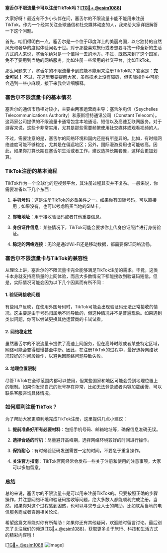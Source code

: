**塞舌尔不限流量卡可以注册TikTok吗？[[TG💪+ @esim1088](https://t.me/s/esim1088)]**

大家好呀！最近有不少小伙伴在问，塞舌尔的不限流量卡能不能用来注册TikTok。作为一个经常关注全球通信和社交媒体动态的人，我来给大家详细解答一下这个问题。

首先，咱们得明白一点，塞舌尔是一个位于印度洋上的美丽岛国，以它独特的自然风光和奢华的度假体验闻名于世。对于那些喜欢旅行或者想要寻找一种全新的生活方式的人来说，塞舌尔绝对是一个值得一去的地方。不过，既然来到了这个国家，免不了要用到当地的网络服务，比如注册一些常用的社交平台，比如TikTok。

那么问题来了，塞舌尔的不限流量卡到底能不能用来注册TikTok呢？答案是：**完全可以！** 不过，在这里我要提醒大家，虽然技术上没有障碍，但实际操作中可能会遇到一些小麻烦，接下来我会详细解释。

### 塞舌尔不限流量卡的基本情况

塞舌尔的通信市场相对较小，主要由两家运营商主导：塞舌尔电信（Seychelles Telecommunications Authority）和康斯坦特通讯公司（Constant Telecom）。这两家公司提供的不限流量卡通常包含本地通话、短信以及高速互联网服务。对于游客来说，这些卡非常实用，尤其是那些需要频繁使用社交媒体或观看视频的人。

不过，需要注意的是，塞舌尔的网络环境和国内还是有所差异的。比如，有时候网络速度可能不够稳定，尤其是在偏远地区；另外，国际漫游费用也可能较高。因此，如果你打算长期在塞舌尔生活或者工作，建议选择长期套餐，这样会更加划算。

### TikTok注册的基本流程

TikTok作为一个全球化的短视频平台，其注册过程其实并不复杂。一般来说，你需要准备以下几个东西：

1. **手机号码**：这是注册TikTok的必备条件之一。如果你有国际号码，可以直接用；如果没有，也可以考虑购买当地的SIM卡。
   
2. **邮箱地址**：用于接收验证码或者其他重要信息。

3. **身份证件信息**：某些情况下，TikTok可能会要求你上传身份证照片进行身份验证。

4. **稳定的网络连接**：无论是通过Wi-Fi还是移动数据，都需要保证网络流畅。

### 塞舌尔不限流量卡与TikTok的兼容性

从理论上讲，塞舌尔的不限流量卡完全能够满足TikTok注册的需求。毕竟，这类卡本身就支持高质量的上网体验，而且大多数情况下都能接收到验证码短信。但是，实际情况可能会因为以下几个因素而有所不同：

#### 1. 验证码接收问题
有些用户反映，在使用外国号码时，TikTok可能会出现验证码无法正常接收的情况。这主要是由于号码归属地不同导致的，但这种情况并不是普遍现象。如果遇到类似问题，你可以尝试更换其他运营商的卡试试看。

#### 2. 网络稳定性
虽然塞舌尔的不限流量卡提供了高速上网服务，但在高峰时段或者某些特定区域，网络可能会变得缓慢甚至中断。因此，在注册TikTok的过程中，最好选择网络状况较好的时间段操作，以避免因网络问题导致失败。

#### 3. 地理位置限制
尽管TikTok在全球范围内都可以使用，但某些国家和地区可能会受到地理位置上的限制。如果你发现自己的账号存在异常，比如无法登录或者内容加载缓慢，可以联系客服咨询具体情况。

### 如何顺利注册TikTok？

为了帮助大家更顺利地完成TikTok注册，这里提供几点小建议：

1. **提前准备好所有必要材料**：包括手机号码、邮箱地址等，确保信息准确无误。

2. **选择合适的时机**：尽量避开高峰期，选择网络环境较好的时间进行操作。

3. **保持耐心**：有时候验证码发送需要一定的时间，不要急于重复操作。

4. **关注官方指南**：TikTok官网经常会发布一些关于注册和使用的注意事项，大家可以多加留意。

### 总结

总的来说，塞舌尔的不限流量卡是可以用来注册TikTok的。只要按照正确的步骤操作，并注意网络环境和验证码接收等问题，绝大多数人都能顺利完成注册。当然，如果你对这个过程感到困惑，也可以寻求专业人士的帮助，比如联系当地的电信服务商或者咨询相关论坛。

希望这篇文章能对你有所帮助！如果你还有其他疑问，欢迎随时留言讨论。最后别忘了关注我们的频道[[TG💪+ @esim1088](https://t.me/s/esim1088)]，获取更多关于旅行、科技和生活方式的精彩内容哦！

[[TG💪+ @esim1088](https://t.me/s/esim1088) ![Image](https://i.postimg.cc/4NQfJmqS/Snipaste-2025-05-13-00-14-12.png)]